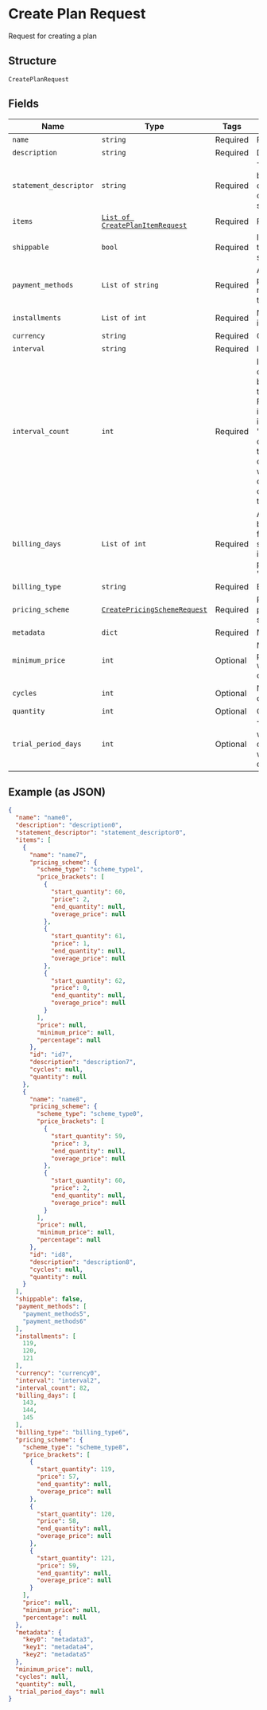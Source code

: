 
# Create Plan Request

Request for creating a plan

## Structure

`CreatePlanRequest`

## Fields

| Name | Type | Tags | Description |
|  --- | --- | --- | --- |
| `name` | `string` | Required | Plan's name |
| `description` | `string` | Required | Description |
| `statement_descriptor` | `string` | Required | Text that will be printed on the credit card's statement |
| `items` | [`List of CreatePlanItemRequest`](/doc/models/create-plan-item-request.md) | Required | Plan items |
| `shippable` | `bool` | Required | Indicates if the plan is shippable |
| `payment_methods` | `List of string` | Required | Allowed payment methods for the plan |
| `installments` | `List of int` | Required | Number of installments |
| `currency` | `string` | Required | Currency |
| `interval` | `string` | Required | Interval |
| `interval_count` | `int` | Required | Interval counts between two charges. For instance, if the interval is 'month' and count is 2, the customer will be charged once every two months. |
| `billing_days` | `List of int` | Required | Allowed billings days for the subscription, in case the plan type is 'exact_day' |
| `billing_type` | `string` | Required | Billing type |
| `pricing_scheme` | [`CreatePricingSchemeRequest`](/doc/models/create-pricing-scheme-request.md) | Required | Plan's pricing scheme |
| `metadata` | `dict` | Required | Metadata |
| `minimum_price` | `int` | Optional | Minimum price that will be charged |
| `cycles` | `int` | Optional | Number of cycles |
| `quantity` | `int` | Optional | Quantity |
| `trial_period_days` | `int` | Optional | Trial period, where the customer will not be charged. |

## Example (as JSON)

```json
{
  "name": "name0",
  "description": "description0",
  "statement_descriptor": "statement_descriptor0",
  "items": [
    {
      "name": "name7",
      "pricing_scheme": {
        "scheme_type": "scheme_type1",
        "price_brackets": [
          {
            "start_quantity": 60,
            "price": 2,
            "end_quantity": null,
            "overage_price": null
          },
          {
            "start_quantity": 61,
            "price": 1,
            "end_quantity": null,
            "overage_price": null
          },
          {
            "start_quantity": 62,
            "price": 0,
            "end_quantity": null,
            "overage_price": null
          }
        ],
        "price": null,
        "minimum_price": null,
        "percentage": null
      },
      "id": "id7",
      "description": "description7",
      "cycles": null,
      "quantity": null
    },
    {
      "name": "name8",
      "pricing_scheme": {
        "scheme_type": "scheme_type0",
        "price_brackets": [
          {
            "start_quantity": 59,
            "price": 3,
            "end_quantity": null,
            "overage_price": null
          },
          {
            "start_quantity": 60,
            "price": 2,
            "end_quantity": null,
            "overage_price": null
          }
        ],
        "price": null,
        "minimum_price": null,
        "percentage": null
      },
      "id": "id8",
      "description": "description8",
      "cycles": null,
      "quantity": null
    }
  ],
  "shippable": false,
  "payment_methods": [
    "payment_methods5",
    "payment_methods6"
  ],
  "installments": [
    119,
    120,
    121
  ],
  "currency": "currency0",
  "interval": "interval2",
  "interval_count": 82,
  "billing_days": [
    143,
    144,
    145
  ],
  "billing_type": "billing_type6",
  "pricing_scheme": {
    "scheme_type": "scheme_type8",
    "price_brackets": [
      {
        "start_quantity": 119,
        "price": 57,
        "end_quantity": null,
        "overage_price": null
      },
      {
        "start_quantity": 120,
        "price": 58,
        "end_quantity": null,
        "overage_price": null
      },
      {
        "start_quantity": 121,
        "price": 59,
        "end_quantity": null,
        "overage_price": null
      }
    ],
    "price": null,
    "minimum_price": null,
    "percentage": null
  },
  "metadata": {
    "key0": "metadata3",
    "key1": "metadata4",
    "key2": "metadata5"
  },
  "minimum_price": null,
  "cycles": null,
  "quantity": null,
  "trial_period_days": null
}
```

